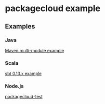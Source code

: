 # packagecloud example

## Examples

### Java
[Maven multi-module example](https://github.com/computology/packagecloud-examples/blob/master/java/maven-multi-module-example/README.md)

### Scala
[sbt 0.13.x example](https://github.com/computology/packagecloud-examples/blob/master/scala/sbt013/packagecloud-example/README.md)

### Node.js
[packagecloud-test](https://github.com/computology/packagecloud-examples/blob/master/nodejs/packagecloud-test/packagecloud-example/README.md)
